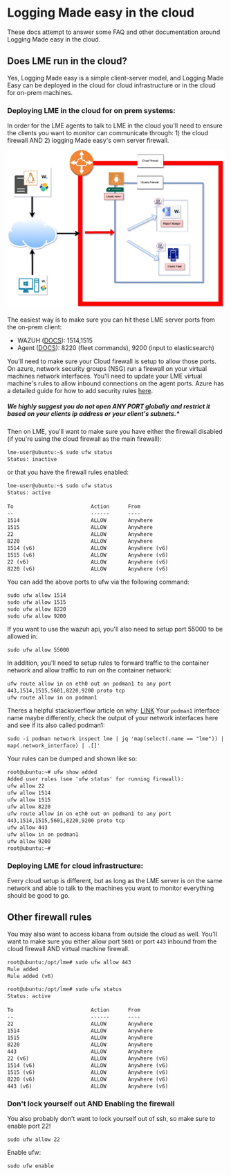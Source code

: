 # Logging Made easy in the cloud 

These docs attempt to answer some FAQ and other documentation around Logging Made easy in the cloud. 

## Does LME run in the cloud? 
Yes, Logging Made easy is a simple client-server model, and Logging Made Easy can be deployed in the cloud for cloud infrastructure or in the cloud for on-prem machines.


### Deploying LME in the cloud for on prem systems:
In order for the LME agents to talk to LME in the cloud you'll need to ensure the clients you want to monitor can communicate through: 1) the cloud firewall AND 2) logging Made easy's own server firewall.

![cloud firewall](/docs/imgs/lme-cloud.jpg)

The easiest way is to make sure you can hit these LME server ports from the on-prem client: 
  - WAZUH ([DOCS](https://documentation.wazuh.com/current/user-manual/agent/agent-enrollment/requirements.html)): 1514,1515 
  - Agent ([DOCS](https://www.elastic.co/guide/en/elastic-stack/current/installing-stack-demo-self.html#install-stack-self-elastic-agent)): 8220 (fleet commands), 9200 (input to elasticsearch)

You'll need to make sure your Cloud firewall is setup to allow those ports. On azure, network security groups (NSG) run a firewall on your virtual machines network interfaces.  You'll need to update your LME virtual machine's rules to allow inbound connections on the agent ports. Azure has a detailed guide for how to add security rules [here](https://learn.microsoft.com/en-us/azure/virtual-network/manage-network-security-group?tabs=network-security-group-portal#create-a-security-rule). 

##### ***We highly suggest you do not open ANY PORT globally and restrict it based on your clients ip address or your client's subnets.****

Then on LME, you'll want to make sure you have either the firewall disabled (if you're using the cloud firewall as the main firewall):
```
lme-user@ubuntu:~$ sudo ufw status
Status: inactive
```
or that you have the firewall rules enabled:
```
lme-user@ubuntu:~$ sudo ufw status
Status: active

To                         Action      From
--                         ------      ----
1514                       ALLOW       Anywhere
1515                       ALLOW       Anywhere
22                         ALLOW       Anywhere
8220                       ALLOW       Anywhere
1514 (v6)                  ALLOW       Anywhere (v6)
1515 (v6)                  ALLOW       Anywhere (v6)
22 (v6)                    ALLOW       Anywhere (v6)
8220 (v6)                  ALLOW       Anywhere (v6)
```

You can add the above ports to ufw via the following command: 
```
sudo ufw allow 1514
sudo ufw allow 1515
sudo ufw allow 8220
sudo ufw allow 9200
```
If you want to use the wazuh api, you'll also need to setup port 55000 to be allowed in:
```
sudo ufw allow 55000
```

In addition, you'll need to setup rules to forward traffic to the container network and allow traffic to run on the container network:
```
ufw route allow in on eth0 out on podman1 to any port 443,1514,1515,5601,8220,9200 proto tcp
ufw route allow in on podman1
```
Theres a helpful stackoverflow article on why: [LINK](https://stackoverflow.com/questions/70870689/configure-ufw-for-podman-on-port-443)
Your `podman1` interface name maybe differently, check the output of your network interfaces here and see if its also called podman1: 
```
sudo -i podman network inspect lme | jq 'map(select(.name == "lme")) | map(.network_interface) | .[]'
```

Your rules can be dumped and shown like so: 
```
root@ubuntu:~# ufw show added
Added user rules (see 'ufw status' for running firewall):
ufw allow 22
ufw allow 1514
ufw allow 1515
ufw allow 8220
ufw route allow in on eth0 out on podman1 to any port 443,1514,1515,5601,8220,9200 proto tcp
ufw allow 443
ufw allow in on podman1
ufw allow 9200
root@ubuntu:~#
```

### Deploying LME for cloud infrastructure: 

Every cloud setup is different, but as long as the LME server is on the same network and able to talk to the machines you want to monitor everything should be good to go.

## Other firewall rules
You may also want to access kibana from outside the cloud as well. You'll want to make sure you either allow port `5601` or port `443` inbound from the cloud firewall AND virtual machine firewall. 

```
root@ubuntu:/opt/lme# sudo ufw allow 443
Rule added
Rule added (v6)
```

```
root@ubuntu:/opt/lme# sudo ufw status
Status: active

To                         Action      From
--                         ------      ----
22                         ALLOW       Anywhere
1514                       ALLOW       Anywhere
1515                       ALLOW       Anywhere
8220                       ALLOW       Anywhere
443                        ALLOW       Anywhere
22 (v6)                    ALLOW       Anywhere (v6)
1514 (v6)                  ALLOW       Anywhere (v6)
1515 (v6)                  ALLOW       Anywhere (v6)
8220 (v6)                  ALLOW       Anywhere (v6)
443 (v6)                   ALLOW       Anywhere (v6)
```

### Don't lock yourself out AND Enabling the firewall
 
You also probably don't want to lock yourself out of ssh, so make sure to enable port 22!
```
sudo ufw allow 22
```

Enable ufw:
```
sudo ufw enable
```


